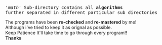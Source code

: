 
<pre>
<i>'math'</i> Sub-directory contains all <strong>algorithms</strong>
further separated in different particular sub directories
</pre>
The programs have been <strong>re-checked</strong> and <strong>re-mastered</strong> by me! <br/>
Although i've tried to keep it as orignal as possible. <br/>
Keep Patience It'll take time to go through every program!! <br/>
<strong>Thanks</strong>
